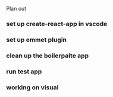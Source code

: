 Plan out 
### set up create-react-app in vscode
### set up emmet plugin
### clean up the boilerpalte app
### run test app
### working on visual 
